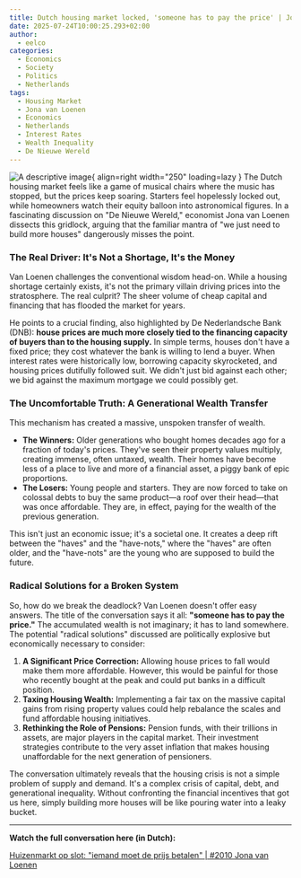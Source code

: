 ```yaml
---
title: Dutch housing market locked, 'someone has to pay the price' | Jona van Loenen
date: 2025-07-24T10:00:25.293+02:00
author: 
  - eelco
categories:
  - Economics
  - Society
  - Politics
  - Netherlands
tags:
  - Housing Market
  - Jona van Loenen
  - Economics
  - Netherlands
  - Interest Rates
  - Wealth Inequality
  - De Nieuwe Wereld
---
```

![A descriptive image](../../assets/2025-07-24-211.png){ align=right width="250" loading=lazy }
The Dutch housing market feels like a game of musical chairs where the music has stopped, but the prices keep soaring. Starters feel hopelessly locked out, while homeowners watch their equity balloon into astronomical figures. In a fascinating discussion on "De Nieuwe Wereld," economist Jona van Loenen dissects this gridlock, arguing that the familiar mantra of "we just need to build more houses" dangerously misses the point.

<!-- more -->

### The Real Driver: It's Not a Shortage, It's the Money

Van Loenen challenges the conventional wisdom head-on. While a housing shortage certainly exists, it's not the primary villain driving prices into the stratosphere. The real culprit? The sheer volume of cheap capital and financing that has flooded the market for years.

He points to a crucial finding, also highlighted by De Nederlandsche Bank (DNB): **house prices are much more closely tied to the financing capacity of buyers than to the housing supply.** In simple terms, houses don't have a fixed price; they cost whatever the bank is willing to lend a buyer. When interest rates were historically low, borrowing capacity skyrocketed, and housing prices dutifully followed suit. We didn't just bid against each other; we bid against the maximum mortgage we could possibly get.

### The Uncomfortable Truth: A Generational Wealth Transfer

This mechanism has created a massive, unspoken transfer of wealth.

*   **The Winners:** Older generations who bought homes decades ago for a fraction of today's prices. They've seen their property values multiply, creating immense, often untaxed, wealth. Their homes have become less of a place to live and more of a financial asset, a piggy bank of epic proportions.
*   **The Losers:** Young people and starters. They are now forced to take on colossal debts to buy the same product—a roof over their head—that was once affordable. They are, in effect, paying for the wealth of the previous generation.

This isn't just an economic issue; it's a societal one. It creates a deep rift between the "haves" and the "have-nots," where the "haves" are often older, and the "have-nots" are the young who are supposed to build the future.

### Radical Solutions for a Broken System

So, how do we break the deadlock? Van Loenen doesn't offer easy answers. The title of the conversation says it all: **"someone has to pay the price."** The accumulated wealth is not imaginary; it has to land somewhere. The potential "radical solutions" discussed are politically explosive but economically necessary to consider:

1.  **A Significant Price Correction:** Allowing house prices to fall would make them more affordable. However, this would be painful for those who recently bought at the peak and could put banks in a difficult position.
2.  **Taxing Housing Wealth:** Implementing a fair tax on the massive capital gains from rising property values could help rebalance the scales and fund affordable housing initiatives.
3.  **Rethinking the Role of Pensions:** Pension funds, with their trillions in assets, are major players in the capital market. Their investment strategies contribute to the very asset inflation that makes housing unaffordable for the next generation of pensioners.

The conversation ultimately reveals that the housing crisis is not a simple problem of supply and demand. It's a complex crisis of capital, debt, and generational inequality. Without confronting the financial incentives that got us here, simply building more houses will be like pouring water into a leaky bucket.

---

**Watch the full conversation here (in Dutch):**

[Huizenmarkt op slot: "iemand moet de prijs betalen" | #2010 Jona van Loenen](https://youtu.be/2dNbzW9AR-M?si=1z7etGNcoq6Buzih)
